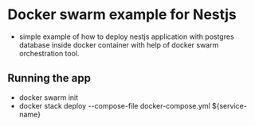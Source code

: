 # Docker swarm example for Nestjs

 - simple example of how to deploy nestjs application with postgres database inside docker container with help of docker swarm orchestration tool.

## Running the app

 - docker swarm init
 - docker stack deploy --compose-file docker-compose.yml ${service-name}
